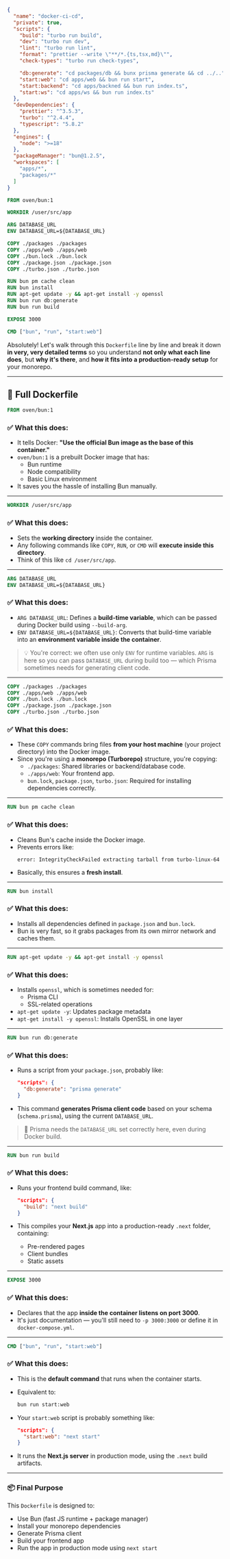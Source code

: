```json
{
  "name": "docker-ci-cd",
  "private": true,
  "scripts": {
    "build": "turbo run build",
    "dev": "turbo run dev",
    "lint": "turbo run lint",
    "format": "prettier --write \"**/*.{ts,tsx,md}\"",
    "check-types": "turbo run check-types",

    "db:generate": "cd packages/db && bunx prisma generate && cd ../..",
    "start:web": "cd apps/web && bun run start",
    "start:backend": "cd apps/backned && bun run index.ts",
    "start:ws": "cd apps/ws && bun run index.ts"
  },
  "devDependencies": {
    "prettier": "^3.5.3",
    "turbo": "^2.4.4",
    "typescript": "5.8.2"
  },
  "engines": {
    "node": ">=18"
  },
  "packageManager": "bun@1.2.5",
  "workspaces": [
    "apps/*",
    "packages/*"
  ]
}
```

```dockerfile
FROM oven/bun:1

WORKDIR /user/src/app

ARG DATABASE_URL
ENV DATABASE_URL=${DATABASE_URL}

COPY ./packages ./packages
COPY ./apps/web ./apps/web
COPY ./bun.lock ./bun.lock
COPY ./package.json ./package.json
COPY ./turbo.json ./turbo.json

RUN bun pm cache clean
RUN bun install
RUN apt-get update -y && apt-get install -y openssl
RUN bun run db:generate
RUN bun run build

EXPOSE 3000

CMD ["bun", "run", "start:web"]
```


Absolutely! Let's walk through this `Dockerfile` line by line and break it down **in very, very detailed terms** so you understand **not only what each line does**, but **why it's there**, and **how it fits into a production-ready setup** for your monorepo.

---

## 🧾 Full Dockerfile

```Dockerfile
FROM oven/bun:1
```

### ✅ What this does:
- It tells Docker: **"Use the official Bun image as the base of this container."**
- `oven/bun:1` is a prebuilt Docker image that has:
  - Bun runtime
  - Node compatibility
  - Basic Linux environment
- It saves you the hassle of installing Bun manually.

---

```Dockerfile
WORKDIR /user/src/app
```

### ✅ What this does:
- Sets the **working directory** inside the container.
- Any following commands like `COPY`, `RUN`, or `CMD` will **execute inside this directory**.
- Think of this like `cd /user/src/app`.

---

```Dockerfile
ARG DATABASE_URL
ENV DATABASE_URL=${DATABASE_URL}
```

### ✅ What this does:

- `ARG DATABASE_URL`: Defines a **build-time variable**, which can be passed during Docker build using `--build-arg`.
- `ENV DATABASE_URL=${DATABASE_URL}`: Converts that build-time variable into an **environment variable inside the container**.

> 💡 You're correct: we often use only `ENV` for runtime variables. `ARG` is here so you can pass `DATABASE_URL` during build too — which Prisma sometimes needs for generating client code.

---

```Dockerfile
COPY ./packages ./packages
COPY ./apps/web ./apps/web
COPY ./bun.lock ./bun.lock
COPY ./package.json ./package.json
COPY ./turbo.json ./turbo.json
```

### ✅ What this does:

- These `COPY` commands bring files **from your host machine** (your project directory) into the Docker image.
- Since you're using a **monorepo (Turborepo)** structure, you're copying:
  - `./packages`: Shared libraries or backend/database code.
  - `./apps/web`: Your frontend app.
  - `bun.lock`, `package.json`, `turbo.json`: Required for installing dependencies correctly.

---

```Dockerfile
RUN bun pm cache clean
```

### ✅ What this does:

- Cleans Bun's cache inside the Docker image.
- Prevents errors like:
  ```
  error: IntegrityCheckFailed extracting tarball from turbo-linux-64
  ```
- Basically, this ensures a **fresh install**.

---

```Dockerfile
RUN bun install
```

### ✅ What this does:

- Installs all dependencies defined in `package.json` and `bun.lock`.
- Bun is very fast, so it grabs packages from its own mirror network and caches them.

---

```Dockerfile
RUN apt-get update -y && apt-get install -y openssl
```

### ✅ What this does:

- Installs `openssl`, which is sometimes needed for:
  - Prisma CLI
  - SSL-related operations
- `apt-get update -y`: Updates package metadata
- `apt-get install -y openssl`: Installs OpenSSL in one layer

---

```Dockerfile
RUN bun run db:generate
```

### ✅ What this does:

- Runs a script from your `package.json`, probably like:

  ```json
  "scripts": {
    "db:generate": "prisma generate"
  }
  ```

- This command **generates Prisma client code** based on your schema (`schema.prisma`), using the current `DATABASE_URL`.

> 🧠 Prisma needs the `DATABASE_URL` set correctly here, even during Docker build.

---

```Dockerfile
RUN bun run build
```

### ✅ What this does:

- Runs your frontend build command, like:

  ```json
  "scripts": {
    "build": "next build"
  }
  ```

- This compiles your **Next.js** app into a production-ready `.next` folder, containing:
  - Pre-rendered pages
  - Client bundles
  - Static assets

---

```Dockerfile
EXPOSE 3000
```

### ✅ What this does:

- Declares that the app **inside the container listens on port 3000**.
- It's just documentation — you'll still need to `-p 3000:3000` or define it in `docker-compose.yml`.

---

```Dockerfile
CMD ["bun", "run", "start:web"]
```

### ✅ What this does:

- This is the **default command** that runs when the container starts.
- Equivalent to:
  ```sh
  bun run start:web
  ```
- Your `start:web` script is probably something like:

  ```json
  "scripts": {
    "start:web": "next start"
  }
  ```

- It runs the **Next.js server** in production mode, using the `.next` build artifacts.

---

### 📦 Final Purpose

This `Dockerfile` is designed to:

- Use Bun (fast JS runtime + package manager)
- Install your monorepo dependencies
- Generate Prisma client
- Build your frontend app
- Run the app in production mode using `next start`
